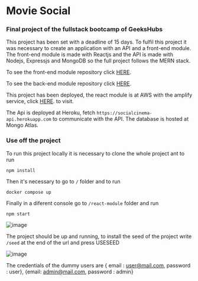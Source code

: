 

# Movie Social

### Final project of the fullstack bootcamp of GeeksHubs
This project has been set with a deadline of 15 days. To fulfil this project it was necessary to create an application with an API and a front-end module. The front-end module is made with Reactjs and the API is made with Nodejs, Expressjs and MongoDB so the full project follows the MERN stack.

To see the front-end module repository click [HERE](https://github.com/G4BR1EL0/MovieSocial/tree/main/react-module).

To see the back-end module repository click [HERE](https://github.com/G4BR1EL0/MovieSocial/tree/main/api).

This project has been deployed, the react module is at AWS with the amplify service, click [HERE](https://main.d2sbnupanjk8no.amplifyapp.com). to visit.

The Api is deployed at Heroku, fetch `https://socialcinema-api.herokuapp.com` to communicate with the API. The database is hosted at Mongo Atlas.

### Use off the project
To run this project locally it is necessary to clone the whole project ant to run

`npm install`

Then it's necessary to go to `/` folder and to run

`docker compose up`

Finally in a diferent console go to `/react-module` folder and run

`npm start`

![image](https://user-images.githubusercontent.com/75450403/122040601-4c336a00-cdd8-11eb-9aca-75d20904b11a.png)


The project should be up and running, to install the seed of the project write `/seed` at the end of the url and press USESEED

![image](https://user-images.githubusercontent.com/75450403/122040263-e21ac500-cdd7-11eb-953a-d4678f71a2f7.png)

The credentials of the dummy users are { email : user@mail.com, password : user}, {email: admin@mail.com, password : admin}

      

